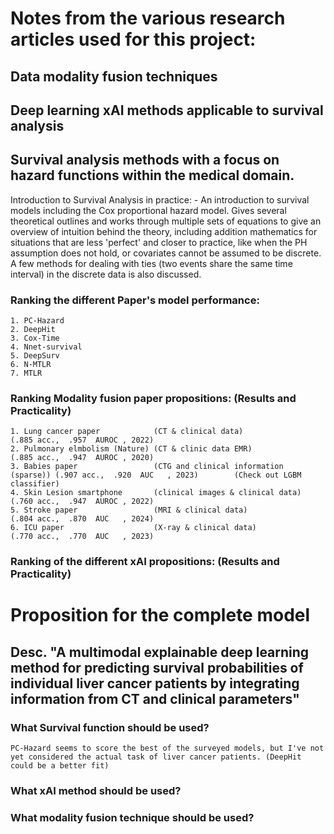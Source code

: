# Notes from the various research articles used for this project:

## Data modality fusion techniques

## Deep learning xAI methods applicable to survival analysis

## Survival analysis methods with a focus on hazard functions within the medical domain. 

Introduction to Survival Analysis in practice: 
    - An introduction to survival models including the Cox proportional hazard model. Gives several theoretical outlines and works through multiple sets of equations to give an overview of intuition behind the theory, including addition mathematics for situations that are less 'perfect' and closer to practice, like when the PH assumption does not hold, or covariates cannot be assumed to be discrete. A few methods for dealing with ties (two events share the same time interval) in the discrete data is also discussed.

### Ranking the different Paper's model performance:
    1. PC-Hazard
    2. DeepHit
    3. Cox-Time
    4. Nnet-survival
    5. DeepSurv
    6. N-MTLR
    7. MTLR

### Ranking Modality fusion paper propositions: (Results and Practicality)

    1. Lung cancer paper            (CT & clinical data)                    (.885 acc.,  .957  AUROC , 2022) 
    2. Pulmonary elmbolism (Nature) (CT & clinic data EMR)                  (.885 acc.,  .947  AUROC , 2020)  
    3. Babies paper                 (CTG and clinical information (sparse)) (.907 acc.,  .920  AUC   , 2023)        (Check out LGBM classifier)
    4. Skin Lesion smartphone       (clinical images & clinical data)       (.760 acc.,  .947  AUROC , 2022) 
    5. Stroke paper                 (MRI & clinical data)                   (.804 acc.,  .870  AUC   , 2024)
    6. ICU paper                    (X-ray & clinical data)                 (.770 acc.,  .770  AUC   , 2023)


### Ranking of the different xAI propositions: (Results and Practicality)
    



# Proposition for the complete model

## Desc. "A multimodal explainable deep learning method for predicting survival probabilities of individual liver cancer patients by integrating information from CT and clinical parameters"

### What Survival function should be used?
    PC-Hazard seems to score the best of the surveyed models, but I've not yet considered the actual task of liver cancer patients. (DeepHit could be a better fit)

### What xAI method should be used?
    

### What modality fusion technique should be used?
